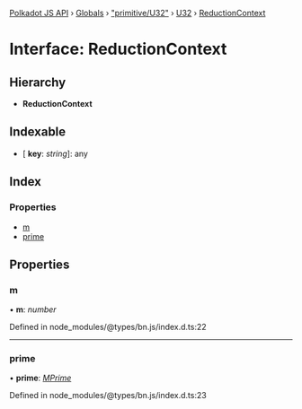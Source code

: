 [Polkadot JS API](../README.md) › [Globals](../globals.md) › ["primitive/U32"](../modules/_primitive_u32_.md) › [U32](../classes/_primitive_u32_.u32.md) › [ReductionContext](_primitive_u32_.u32.reductioncontext.md)

# Interface: ReductionContext

## Hierarchy

* **ReductionContext**

## Indexable

* \[ **key**: *string*\]: any

## Index

### Properties

* [m](_primitive_u32_.u32.reductioncontext.md#m)
* [prime](_primitive_u32_.u32.reductioncontext.md#prime)

## Properties

###  m

• **m**: *number*

Defined in node_modules/@types/bn.js/index.d.ts:22

___

###  prime

• **prime**: *[MPrime](_interfaces_runtime_types_.accountindex.mprime.md)*

Defined in node_modules/@types/bn.js/index.d.ts:23
